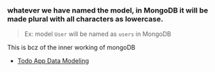 ### whatever we have named the model, in MongoDB it will be made plural with all characters as lowercase.
> Ex: model `User` will be named as `users` in MongoDB

This is bcz of the inner working of mongoDB

- [Todo App Data Modeling](https://stackblitz.com/edit/stackblitz-starters-aozwd9?description=&file=models%2Ftodos%2Fuser.model.js,models%2Ftodos%2Ftodo.model.js,models%2Ftodos%2Fsub_todo.model.js&title=Express%20Starter)
